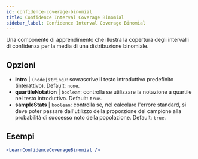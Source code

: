 ```yaml
---
id: confidence-coverage-binomial
title: Confidence Interval Coverage Binomial
sidebar_label: Confidence Interval Coverage Binomial
---
```


Una componente di apprendimento che illustra la copertura degli intervalli di confidenza per la media di una distribuzione binomiale.

## Opzioni

* __intro__ | `(node|string)`: sovrascrive il testo introduttivo predefinito (interattivo). Default: `none`.
* __quartileNotation__ | `boolean`: controlla se utilizzare la notazione a quartile nel testo introduttivo. Default: `true`.
* __sampleStats__ | `boolean`: controlla se, nel calcolare l'errore standard, si deve poter passare dall'utilizzo della proporzione del campione alla probabilità di successo noto della popolazione. Default: `true`.


## Esempi

```jsx live
<LearnConfidenceCoverageBinomial />
```

